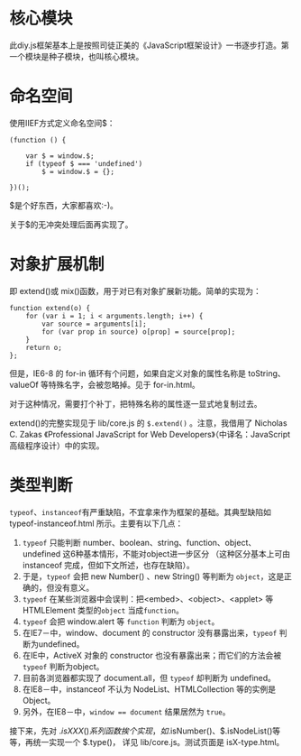 # 核心模块

此diy.js框架基本上是按照司徒正美的《JavaScript框架设计》一书逐步打造。第一个模块是种子模块，也叫核心模块。

命名空间
======

使用IIEF方式定义命名空间$：

    (function () {
    
        var $ = window.$;
        if (typeof $ === 'undefined')
            $ = window.$ = {};
    
    })();

$是个好东西，大家都喜欢:-)。

关于$的无冲突处理后面再实现了。


对象扩展机制
==========

即 extend()或 mix()函数，用于对已有对象扩展新功能。简单的实现为：

    function extend(o) {
        for (var i = 1; i < arguments.length; i++) {
            var source = arguments[i];
            for (var prop in source) o[prop] = source[prop];
        }
        return o;
    };


但是，IE6-8 的 for-in 循环有个问题，如果自定义对象的属性名称是 toString、valueOf 等特殊名字，会被忽略掉。见于 for-in.html。

对于这种情况，需要打个补丁，把特殊名称的属性逐一显式地复制过去。

extend()的完整实现见于 lib/core.js 的 `$.extend()` 。注意，我借用了 Nicholas C. Zakas 《Professional JavaScript for Web Developers》（中译名：JavaScript高级程序设计）中的实现。


类型判断
======

`typeof`、`instanceof`有严重缺陷，不宜拿来作为框架的基础。其典型缺陷如 typeof-instanceof.html 所示。主要有以下几点：

1. `typeof` 只能判断 number、boolean、string、function、object、undefined 这6种基本情形，不能对object进一步区分
（这种区分基本上可由 instanceof 完成，但如下文所述，也存在缺陷）。
2. 于是，`typeof` 会把 new Number() 、new String() 等判断为 `object`，这是正确的，但没有意义。
3. `typeof` 在某些浏览器中会误判：把&lt;embed>、&lt;object>、&lt;applet> 等 HTMLElement 类型的`object` 当成`function`。
4. `typeof` 会把 window.alert 等 `function` 判断为 `object`。
5. 在IE7－中，window、document 的 constructor 没有暴露出来，`typeof` 判断为undefined。
6. 在IE中，ActiveX 对象的 constructor 也没有暴露出来；而它们的方法会被 `typeof` 判断为object。
7. 目前各浏览器都实现了 document.all，但 `typeof` 却判断为 undefined。
8. 在IE8－中，instanceof 不认为 NodeList、HTMLCollection 等的实例是 Object。
9. 另外，在IE8－中，`window == document` 结果居然为 `true`。 


接下来，先对 $.isXXX() 系列函数挨个实现，如$.isNumber()、$.isNodeList()等等，再统一实现一个 $.type()，
详见 lib/core.js。测试页面是 isX-type.html。
